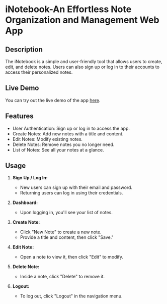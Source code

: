 # iNotebook-An Effortless Note Organization and Management Web App


## Description

The iNotebook is a simple and user-friendly tool that  allows users to create, edit, and delete notes. Users can also sign up or log in to their accounts to access their personalized notes.

## Live Demo

You can try out the live demo of the app [here](https://resplendent-pavlova-2f7640.netlify.app/).

## Features

- User Authentication: Sign up or log in to access the app.
- Create Notes: Add new notes with a title and content.
- Edit Notes: Modify existing notes.
- Delete Notes: Remove notes you no longer need.
- List of Notes: See all your notes at a glance.


## Usage

1. **Sign Up / Log In:**
   - New users can sign up with their email and password.
   - Returning users can log in using their credentials.

2. **Dashboard:**
   - Upon logging in, you'll see your list of notes.

3. **Create Note:**
   - Click "New Note" to create a new note.
   - Provide a title and content, then click "Save."

4. **Edit Note:**
   - Open a note to view it, then click "Edit" to modify.

5. **Delete Note:**
   - Inside a note, click "Delete" to remove it.

6. **Logout:**
   - To log out, click "Logout" in the navigation menu.
